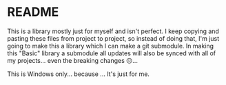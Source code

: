 # README

This is a library mostly just for myself and isn't perfect. I keep copying and pasting 
these files from project to project, so instead of doing that, I'm just going to make this 
a library which I can make a git submodule. In making this "Basic" library a submodule all updates 
will also be synced with all of my projects... even the breaking changes 😑...
 
This is Windows only... because ... It's just for me.